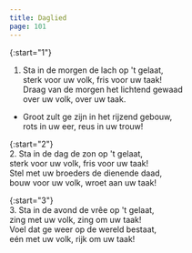 ```yaml
---
title: Daglied
page: 101
---  
```


{:start="1"}  
1. Sta in de morgen de lach op 't gelaat,  
sterk voor uw volk, fris voor uw taak!  
Draag van de morgen het lichtend gewaad  
over uw volk, over uw taak.  


- Groot zult ge zijn in het rijzend gebouw,  
rots in uw eer, reus in uw trouw!  


{:start="2"}  
2. Sta in de dag de zon op 't gelaat,  
sterk voor uw volk, fris voor uw taak!  
Stel met uw broeders de dienende daad,  
bouw voor uw volk, wroet aan uw taak!  


{:start="3"}  
3. Sta in de avond de vrêe op 't gelaat,  
zing met uw volk, zing om uw taak!  
Voel dat ge weer op de wereld bestaat,  
eén met uw volk, rijk om uw taak!  